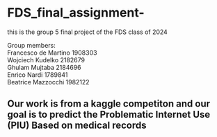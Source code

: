 # FDS_final_assignment-
this is the group 5 final project of the FDS class of 2024

Group members:\
Francesco de Martino 1908303\
Wojciech Kudelko 2182679\
Ghulam Mujtaba 2184696\
Enrico Nardi 1789841\
Beatrice Mazzocchi 1982122

## Our work is from a kaggle competiton and our goal is to predict the Problematic Internet Use (PIU) Based on medical records
